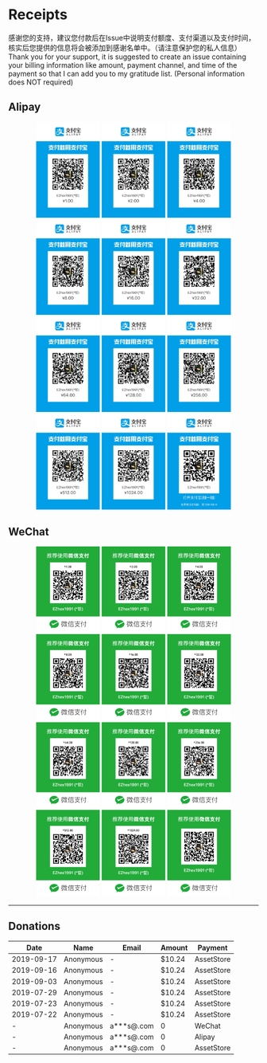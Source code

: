 # Receipts

感谢您的支持，建议您付款后在Issue中说明支付额度、支付渠道以及支付时间，核实后您提供的信息将会被添加到感谢名单中。（请注意保护您的私人信息）  
Thank you for your support, it is suggested to create an issue containing your billing information like amount, payment channel, and time of the payment so that I can add you to my gratitude list. (Personal information does NOT required)

## Alipay

<div align="center">
    <img src="QRCodes/Alipay-00.JPG" width="128px">
    <img src="QRCodes/Alipay-01.JPG" width="128px">
    <img src="QRCodes/Alipay-02.JPG" width="128px">
    <img src="QRCodes/Alipay-03.JPG" width="128px">
    <img src="QRCodes/Alipay-04.JPG" width="128px">
    <img src="QRCodes/Alipay-05.JPG" width="128px">
</div>

<div align="center">
    <img src="QRCodes/Alipay-06.JPG" width="128px">
    <img src="QRCodes/Alipay-07.JPG" width="128px">
    <img src="QRCodes/Alipay-08.JPG" width="128px">
    <img src="QRCodes/Alipay-09.JPG" width="128px">
    <img src="QRCodes/Alipay-10.JPG" width="128px">
    <img src="QRCodes/Alipay.JPG" width="128px">
</div>

## WeChat

<div align="center">
    <img src="QRCodes/WeChat-00.JPG" width="128px">
    <img src="QRCodes/WeChat-01.JPG" width="128px">
    <img src="QRCodes/WeChat-02.JPG" width="128px">
    <img src="QRCodes/WeChat-03.JPG" width="128px">
    <img src="QRCodes/WeChat-04.JPG" width="128px">
    <img src="QRCodes/WeChat-05.JPG" width="128px">
</div>

<div align="center">
    <img src="QRCodes/WeChat-06.JPG" width="128px">
    <img src="QRCodes/WeChat-07.JPG" width="128px">
    <img src="QRCodes/WeChat-08.JPG" width="128px">
    <img src="QRCodes/WeChat-09.JPG" width="128px">
    <img src="QRCodes/WeChat-10.JPG" width="128px">
    <img src="QRCodes/WeChat.JPG" width="128px">
</div>

---

## Donations

| Date | Name | Email | Amount | Payment
| - | - | - | - | -
| 2019-09-17 | Anonymous | - | $10.24 | AssetStore
| 2019-09-16 | Anonymous | - | $10.24 | AssetStore
| 2019-09-03 | Anonymous | - | $10.24 | AssetStore
| 2019-07-29 | Anonymous | - | $10.24 | AssetStore
| 2019-07-23 | Anonymous | - | $10.24 | AssetStore
| 2019-07-22 | Anonymous | - | $10.24 | AssetStore
| - | Anonymous | a***s@.com | 0 | WeChat
| - | Anonymous | a***s@.com | 0 | Alipay
| - | Anonymous | a***s@.com | 0 | AssetStore

